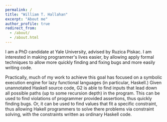 ```yaml
---
permalink: /
title: "William T. Hallahan"
excerpt: "About me"
author_profile: true
redirect_from: 
  - /about/
  - /about.html
---
```


I am a PhD candidate at Yale University, advised by Ruzica Piskac.  I am interested in making programmer's lives easier, by allowing apply formal techniques to allow more quickly finding and fixing bugs and more easily writing code.  

Practically, much of my work to achieve this goal has focused on a symbolic execution engine for lazy functional languages (in particular, Haskell.)  Given unannotated Haskell source code, G2 is able to find inputs that lead down all possible paths (up to some recursion depth) in the program.  This can be used to find violations of programmer provided assertions, thus quickly finding bugs.  Or, it can be used to find values that fit a specific constraint, thus allowing Hakell programmers to solve there problems via constraint solving, with the constraints written as ordinary Haskell code.